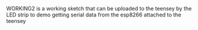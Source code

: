 WORKING2 is a working sketch that can be uploaded to the teensey by the LED strip to demo getting serial data from the esp8266 attached to the teensey